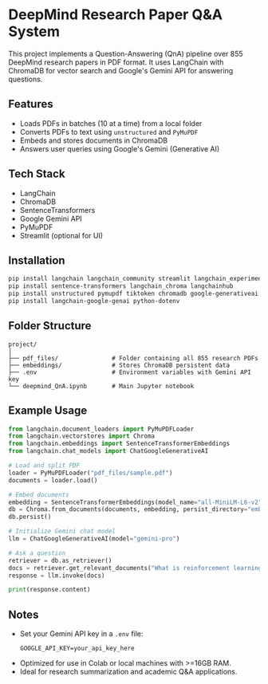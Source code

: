 # DeepMind Research Paper Q&A System

This project implements a Question-Answering (QnA) pipeline over 855 DeepMind research papers in PDF format. It uses LangChain with ChromaDB for vector search and Google's Gemini API for answering questions.

## Features

- Loads PDFs in batches (10 at a time) from a local folder
- Converts PDFs to text using `unstructured` and `PyMuPDF`
- Embeds and stores documents in ChromaDB
- Answers user queries using Google's Gemini (Generative AI)

## Tech Stack

- LangChain
- ChromaDB
- SentenceTransformers
- Google Gemini API
- PyMuPDF
- Streamlit (optional for UI)

## Installation

```bash
pip install langchain langchain_community streamlit langchain_experimental
pip install sentence-transformers langchain_chroma langchainhub
pip install unstructured pymupdf tiktoken chromadb google-generativeai
pip install langchain-google-genai python-dotenv
```

## Folder Structure

```
project/
│
├── pdf_files/               # Folder containing all 855 research PDFs
├── embeddings/              # Stores ChromaDB persistent data
├── .env                     # Environment variables with Gemini API key
└── deepmind_QnA.ipynb       # Main Jupyter notebook
```

## Example Usage

```python
from langchain.document_loaders import PyMuPDFLoader
from langchain.vectorstores import Chroma
from langchain.embeddings import SentenceTransformerEmbeddings
from langchain.chat_models import ChatGoogleGenerativeAI

# Load and split PDF
loader = PyMuPDFLoader("pdf_files/sample.pdf")
documents = loader.load()

# Embed documents
embedding = SentenceTransformerEmbeddings(model_name="all-MiniLM-L6-v2")
db = Chroma.from_documents(documents, embedding, persist_directory="embeddings")
db.persist()

# Initialize Gemini chat model
llm = ChatGoogleGenerativeAI(model="gemini-pro")

# Ask a question
retriever = db.as_retriever()
docs = retriever.get_relevant_documents("What is reinforcement learning?")
response = llm.invoke(docs)

print(response.content)
```

## Notes

- Set your Gemini API key in a `.env` file:
  ```
  GOOGLE_API_KEY=your_api_key_here
  ```
- Optimized for use in Colab or local machines with >=16GB RAM.
- Ideal for research summarization and academic Q&A applications.

